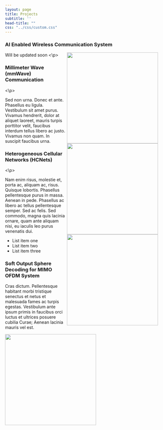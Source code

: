 ```yaml
---
layout: page
title: Projects
subtitle: ''
head-title: ""
css: "../css/custom.css"
---
```



<html lang="en">
<head>
  <meta charset="utf-8">
  <meta name="viewport" content="width=device-width, initial-scale=1">
  <title>jQuery UI Accordion - Default functionality</title>
  <link rel="stylesheet" href="//code.jquery.com/ui/1.12.1/themes/base/jquery-ui.css">
  <link rel="stylesheet" href="/resources/demos/style.css">
  <script src="https://code.jquery.com/jquery-1.12.4.js"></script>
  <script src="https://code.jquery.com/ui/1.12.1/jquery-ui.js"></script>
  <script>
  $( function() {
    $( "#accordion" ).accordion();
  } );
  </script>
</head>
<body>
 
<div id="accordion">
  <h3>AI Enabled Wireless Communication System</h3>
  <div>
    <p>
    <img align="right" src="../img/unerconst.jpg" height="300px">
    </p>
    <p>
      Will be updated soon
    <\p>
  </div>
  <h3>Millimeter Wave (mmWave) Communication</h3>
  <div>
    <p>
      <img align="right" src="../img/unerconst.jpg" height="300px">
    <\p>
    <p>
    Sed non urna. Donec et ante. Phasellus eu ligula. Vestibulum sit amet
    purus. Vivamus hendrerit, dolor at aliquet laoreet, mauris turpis porttitor
    velit, faucibus interdum tellus libero ac justo. Vivamus non quam. In
    suscipit faucibus urna.
    </p>
  </div>
  <h3>Heterogeneous Cellular Networks (HCNets)</h3>
  <div>
    <p>
      <img align="right" src="../img/unerconst.jpg" height="300px">
    <\p>
    <p>
    Nam enim risus, molestie et, porta ac, aliquam ac, risus. Quisque lobortis.
    Phasellus pellentesque purus in massa. Aenean in pede. Phasellus ac libero
    ac tellus pellentesque semper. Sed ac felis. Sed commodo, magna quis
    lacinia ornare, quam ante aliquam nisi, eu iaculis leo purus venenatis dui.
    </p>
    <ul>
      <li>List item one</li>
      <li>List item two</li>
      <li>List item three</li>
    </ul>
  </div>
  <h3>Soft Output Sphere Decoding for MIMO OFDM System</h3>
  <div>
    <p>
    Cras dictum. Pellentesque habitant morbi tristique senectus et netus
    et malesuada fames ac turpis egestas. Vestibulum ante ipsum primis in
    faucibus orci luctus et ultrices posuere cubilia Curae; Aenean lacinia
    mauris vel est.
    </p>
    <p>
    <img align="center" src="../img/model111.PNG" height="300px">
    </p>
  </div>
</div>
 
 
</body>
</html>
